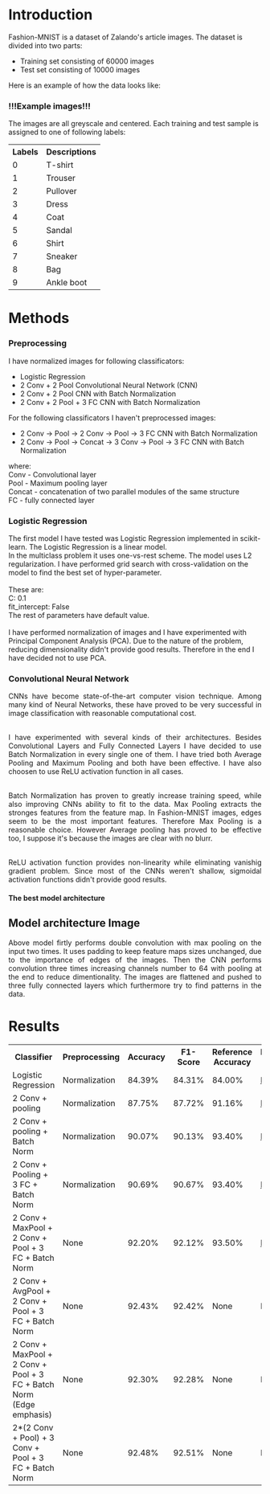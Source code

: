 # Introduction
Fashion-MNIST is a dataset of Zalando's article images. The dataset is divided into two parts:
- Training set consisting of 60000 images
- Test set consisting of 10000 images

<a/>

Here is an example of how the data looks like:
### !!!Example images!!!

The images are all greyscale and centered. Each training and test sample is assigned to one of following labels:<br>
<table>
 <tr>
  <th>Labels</th>
  <th>Descriptions</th>
 </tr>
 
 <tr>
  <td>0</td>
  <td>T-shirt</td>
 </tr>
 
 <tr>
  <td>1</td>
  <td>Trouser</td>
 </tr>
 
 <tr>
  <td>2</td>
  <td>Pullover</td>
 </tr>
 
 <tr>
  <td>3</td>
  <td>Dress</td>
 </tr>
 
 <tr>
  <td>4</td>
  <td>Coat</td>
 </tr>
 
 <tr>
  <td>5</td>
  <td>Sandal</td>
 </tr>
 
 <tr>
  <td>6</td>
  <td>Shirt</td>
 </tr>
 
 <tr>
  <td>7</td>
  <td>Sneaker</td>
 </tr>
 
 <tr>
  <td>8</td>
  <td>Bag</td>
 </tr>
 
 <tr>
  <td>9</td>
  <td>Ankle boot</td>
 </tr>
</table>

# Methods
### Preprocessing
I have normalized images for following classificators:
- Logistic Regression
- 2 Conv + 2 Pool Convolutional Neural Network (CNN)
- 2 Conv + 2 Pool CNN with Batch Normalization
- 2 Conv + 2 Pool + 3 FC CNN with Batch Normalization

For the following classificators I haven't preprocessed images:
- 2 Conv -> Pool -> 2 Conv -> Pool -> 3 FC CNN with Batch Normalization
- 2 Conv -> Pool -> Concat -> 3 Conv -> Pool -> 3 FC CNN with Batch Normalization

where:<br>
Conv - Convolutional layer<br>
Pool - Maximum pooling layer<br>
Concat - concatenation of two parallel modules of the same structure<br>
FC - fully connected layer<br>

### Logistic Regression<br>
The first model I have tested was Logistic Regression implemented in scikit-learn. The Logistic Regression is a linear model.<br>
In the multiclass problem it uses one-vs-rest scheme. The model uses L2 regularization. I have performed grid search with cross-validation on the model
to find the best set of hyper-parameter.<br><br>
These are:<br>
C: 0.1<br>
fit_intercept: False<br>
The rest of parameters have default value.<br><br>
I have performed normalization of images and I have experimented with Principal Component Analysis (PCA). Due to the nature of the problem,
reducing dimensionality didn't provide good results. Therefore in the end I have decided not to use PCA.<br>

### Convolutional Neural Network<br>
<div style="text-align: justify">
CNNs have become state-of-the-art computer vision technique. Among many kind of Neural Networks, these have proved to be very successful in image classification
with reasonable computational cost.<br><br>

I have experimented with several kinds of their architectures. Besides Convolutional Layers and Fully Connected Layers I have decided to use
Batch Normalization in every single one of them. I have tried both Average Pooling and Maximum Pooling and both have been effective.
I have also choosen to use ReLU activation function in all cases.<br><br> 

Batch Normalization has proven to greatly increase training speed, while also improving CNNs ability to fit to the data.
Max Pooling extracts the stronges features from the feature map. In Fashion-MNIST images, edges seem to be the most important features.
Therefore Max Pooling is a reasonable choice. However Average pooling has proved to be effective too, I suppose it's because the images are clear with no blurr.<br><br>

ReLU activation function provides non-linearity while eliminating vanishig gradient problem. Since most of the CNNs weren't shallow, sigmoidal activation functions
didn't provide good results.<br>

#### The best model architecture

## Model architecture Image

Above model firtly performs double convolution with max pooling on the input two times. It uses padding to keep feature maps sizes unchanged, 
due to the importance of edges of the images. Then the CNN performs convolution three times increasing channels number to 64 with pooling at the end to reduce dimentionality.
The images are flattened and pushed to three fully connected layers which furthermore try to find patterns in the data.

# Results
<table>
 <tr>
  <th>Classifier</th>
  <th>Preprocessing</th>
  <th>Accuracy</th>
  <th>F1-Score</th>
  <th>Reference Accuracy</th>
  <th>Reference Link</th>
 </tr>
 <tr>
  <td>Logistic Regression</td>
  <td>Normalization</td>
  <td>84.39%</td>
  <td>84.31%</td>
  <td>84.00%</td>
  <td><a href="http://fashion-mnist.s3-website.eu-central-1.amazonaws.com">Link</a></td>
 </tr>
 <tr>
  <td>2 Conv + pooling</td>
  <td>Normalization</td>
  <td>87.75%</td>
  <td>87.72%</td>
  <td>91.16%</td>
  <td><a href="https://github.com/zalandoresearch/fashion-mnist/blob/master/benchmark/convnet.py">Link</a></td>
 </tr>
 <tr>
  <td>2 Conv + pooling + Batch Norm</td>
  <td>Normalization</td>
  <td>90.07%</td>
  <td>90.13%</td>
  <td>93.40%</td>
  <td><a href="https://github.com/khanguyen1207/My-Machine-Learning-Corner/blob/master/Zalando%20MNIST/fashion.ipynb">Link</a></td>
 </tr>
 <tr>
  <td>2 Conv + Pooling + 3 FC + Batch Norm</td>
  <td>Normalization</td>
  <td>90.69%</td>
  <td>90.67%</td>
  <td>93.40%</td>
  <td><a href="https://github.com/cmasch/zalando-fashion-mnist">Link</a></td>
 </tr>
 <tr>
  <td>2 Conv + MaxPool + 2 Conv + Pool + 3 FC + Batch Norm</td>
  <td>None</td>
  <td>92.20%</td>
  <td>92.12%</td>
  <td>93.50%</td>
  <td><a href="https://github.com/QuantumLiu/fashion-mnist-demo-by-Keras">Link</a></td>
 </tr>
 <tr>
  <td>2 Conv + AvgPool + 2 Conv + Pool + 3 FC + Batch Norm</td>
  <td>None</td>
  <td>92.43%</td>
  <td>92.42%</td>
  <td>None</td>
  <td>None</td>
 </tr>
 <tr>
  <td>2 Conv + MaxPool + 2 Conv + Pool + 3 FC + Batch Norm (Edge emphasis)</td>
  <td>None</td>
  <td>92.30%</td>
  <td>92.28%</td>
  <td>None</td>
  <td>None</td>
 </tr>
 <tr>
  <td>2*(2 Conv + Pool) + 3 Conv + Pool + 3 FC + Batch Norm</td>
  <td>None</td>
  <td>92.48%</td>
  <td>92.51%</td>
  <td>None</td>
  <td>None</td>
 </tr>
</table>
